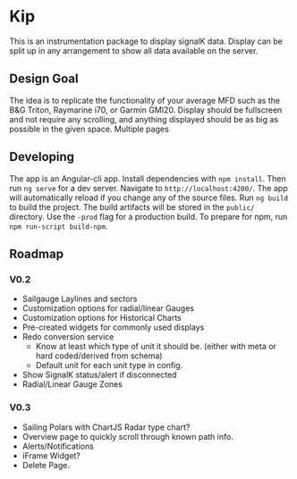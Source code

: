 # Kip

This is an instrumentation package to display signalK data. Display can be split up in any arrangement to show all data available on the server.

## Design Goal

The idea is to replicate the functionality of your average MFD such as the B&G Triton, Raymarine i70, or Garmin GMI20. Display should be fullscreen and not require any scrolling, and anything displayed should be as big as possible in the given space. Multiple pages

## Developing

The app is an Angular-cli app. Install dependencies with `npm install`. Then run `ng serve` for a dev server. Navigate to `http://localhost:4200/`. The app will automatically reload if you change any of the source files. Run `ng build` to build the project. The build artifacts will be stored in the `public/` directory. Use the `-prod` flag for a production build. To prepare for npm, run `npm run-script build-npm`.



## Roadmap



### V0.2
* Sailgauge Laylines and sectors
* Customization options for radial/linear Gauges
* Customization options for Historical Charts
* Pre-created widgets for commonly used displays
* Redo conversion service
  * Know at least which type of unit it should be. (either with meta or hard coded/derived from schema)
  * Default unit for each unit type in config.
* Show SignalK status/alert if disconnected
* Radial/Linear Gauge Zones

### V0.3
 * Sailing Polars with ChartJS Radar type chart?
 * Overview page to quickly scroll through known path info.
 * Alerts/Notifications
 * iFrame Widget?
 * Delete Page.
 